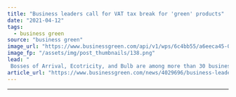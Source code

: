 ```yaml
---
title: "Business leaders call for VAT tax break for 'green' products"
date: "2021-04-12"
tags: 
  - business green
source: "business green"
image_url: "https://www.businessgreen.com/api/v1/wps/6c4bb55/a6eeca45-0128-4acd-a77e-8018aedb5196/10/Moixa-2-185x114.png"
image_fp: "/assets/img/post_thumbnails/138.png"
lead: "
 Bosses of Arrival, Ecotricity, and Bulb are among more than 30 business leaders to urge government to take step to make low carbon products and solutions more affordable for consumers ..."
article_url: "https://www.businessgreen.com/news/4029696/business-leaders-vat-tax-break-green-products"
---
```


---
